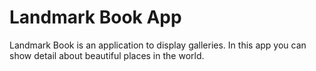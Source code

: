 # Landmark Book App
Landmark Book is an application to display galleries. In this app you can show detail about beautiful places in the world.
